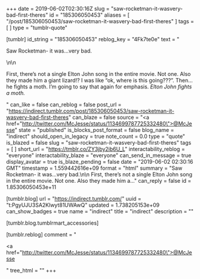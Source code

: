 +++
date = 2019-06-02T02:30:16Z
slug = "saw-rocketman-it-wasvery-bad-first-theres"
id = "185306050453"
aliases = [ "/post/185306050453/saw-rocketman-it-wasvery-bad-first-theres" ]
tags = [ ]
type = "tumblr-quote"

[tumblr]
id_string = "185306050453"
reblog_key = "4Fk7te0e"
text = "<p>Saw Rocketman- it was&hellip;very bad.</p>\n\n<p>First, there’s not a single Elton John song in the entire movie. Not one. Also they made him a giant lizard!? I was like “ok, where is this going???”. Then&hellip;he fights a moth. I’m going to say that again for emphasis. *Elton John fights a moth.*</p>"
can_like = false
can_reblog = false
post_url = "https://indirect.tumblr.com/post/185306050453/saw-rocketman-it-wasvery-bad-first-theres"
can_blaze = false
source = "<a href=\"http://twitter.com/McJesse/status/1134699787725332480\">@McJesse</a>"
state = "published"
is_blocks_post_format = false
blog_name = "indirect"
should_open_in_legacy = true
note_count = 0.0
type = "quote"
is_blazed = false
slug = "saw-rocketman-it-wasvery-bad-first-theres"
tags = [ ]
short_url = "https://tmblr.co/ZY3jby2ib6U_L"
interactability_reblog = "everyone"
interactability_blaze = "everyone"
can_send_in_message = true
display_avatar = true
is_blaze_pending = false
date = "2019-06-02 02:30:16 GMT"
timestamp = 1.559442616e+09
format = "html"
summary = "Saw Rocketman- it was…very bad.\n\n First, there’s not a single Elton John song in the entire movie. Not one. Also they made him a..."
can_reply = false
id = 1.85306050453e+11

[tumblr.blog]
url = "https://indirect.tumblr.com/"
uuid = "t:PgyUJU3SA2Klwyt81UWAwQ"
updated = 1.738205153e+09
can_show_badges = true
name = "indirect"
title = "indirect"
description = ""

[tumblr.blog.tumblrmart_accessories]

[tumblr.reblog]
comment = "<p><a href=\"http://twitter.com/McJesse/status/1134699787725332480\">@McJesse</a></p>"
tree_html = ""
+++
